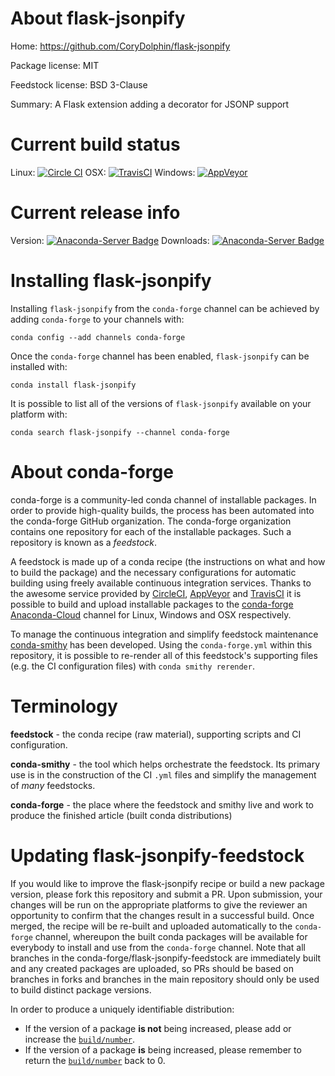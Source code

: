 About flask-jsonpify
====================

Home: https://github.com/CoryDolphin/flask-jsonpify

Package license: MIT

Feedstock license: BSD 3-Clause

Summary: A Flask extension adding a decorator for JSONP support



Current build status
====================

Linux: [![Circle CI](https://circleci.com/gh/conda-forge/flask-jsonpify-feedstock.svg?style=shield)](https://circleci.com/gh/conda-forge/flask-jsonpify-feedstock)
OSX: [![TravisCI](https://travis-ci.org/conda-forge/flask-jsonpify-feedstock.svg?branch=master)](https://travis-ci.org/conda-forge/flask-jsonpify-feedstock)
Windows: [![AppVeyor](https://ci.appveyor.com/api/projects/status/github/conda-forge/flask-jsonpify-feedstock?svg=True)](https://ci.appveyor.com/project/conda-forge/flask-jsonpify-feedstock/branch/master)

Current release info
====================
Version: [![Anaconda-Server Badge](https://anaconda.org/conda-forge/flask-jsonpify/badges/version.svg)](https://anaconda.org/conda-forge/flask-jsonpify)
Downloads: [![Anaconda-Server Badge](https://anaconda.org/conda-forge/flask-jsonpify/badges/downloads.svg)](https://anaconda.org/conda-forge/flask-jsonpify)

Installing flask-jsonpify
=========================

Installing `flask-jsonpify` from the `conda-forge` channel can be achieved by adding `conda-forge` to your channels with:

```
conda config --add channels conda-forge
```

Once the `conda-forge` channel has been enabled, `flask-jsonpify` can be installed with:

```
conda install flask-jsonpify
```

It is possible to list all of the versions of `flask-jsonpify` available on your platform with:

```
conda search flask-jsonpify --channel conda-forge
```


About conda-forge
=================

conda-forge is a community-led conda channel of installable packages.
In order to provide high-quality builds, the process has been automated into the
conda-forge GitHub organization. The conda-forge organization contains one repository
for each of the installable packages. Such a repository is known as a *feedstock*.

A feedstock is made up of a conda recipe (the instructions on what and how to build
the package) and the necessary configurations for automatic building using freely
available continuous integration services. Thanks to the awesome service provided by
[CircleCI](https://circleci.com/), [AppVeyor](http://www.appveyor.com/)
and [TravisCI](https://travis-ci.org/) it is possible to build and upload installable
packages to the [conda-forge](https://anaconda.org/conda-forge)
[Anaconda-Cloud](http://docs.anaconda.org/) channel for Linux, Windows and OSX respectively.

To manage the continuous integration and simplify feedstock maintenance
[conda-smithy](http://github.com/conda-forge/conda-smithy) has been developed.
Using the ``conda-forge.yml`` within this repository, it is possible to re-render all of
this feedstock's supporting files (e.g. the CI configuration files) with ``conda smithy rerender``.


Terminology
===========

**feedstock** - the conda recipe (raw material), supporting scripts and CI configuration.

**conda-smithy** - the tool which helps orchestrate the feedstock.
                   Its primary use is in the construction of the CI ``.yml`` files
                   and simplify the management of *many* feedstocks.

**conda-forge** - the place where the feedstock and smithy live and work to
                  produce the finished article (built conda distributions)


Updating flask-jsonpify-feedstock
=================================

If you would like to improve the flask-jsonpify recipe or build a new
package version, please fork this repository and submit a PR. Upon submission,
your changes will be run on the appropriate platforms to give the reviewer an
opportunity to confirm that the changes result in a successful build. Once
merged, the recipe will be re-built and uploaded automatically to the
`conda-forge` channel, whereupon the built conda packages will be available for
everybody to install and use from the `conda-forge` channel.
Note that all branches in the conda-forge/flask-jsonpify-feedstock are
immediately built and any created packages are uploaded, so PRs should be based
on branches in forks and branches in the main repository should only be used to
build distinct package versions.

In order to produce a uniquely identifiable distribution:
 * If the version of a package **is not** being increased, please add or increase
   the [``build/number``](http://conda.pydata.org/docs/building/meta-yaml.html#build-number-and-string).
 * If the version of a package **is** being increased, please remember to return
   the [``build/number``](http://conda.pydata.org/docs/building/meta-yaml.html#build-number-and-string)
   back to 0.
